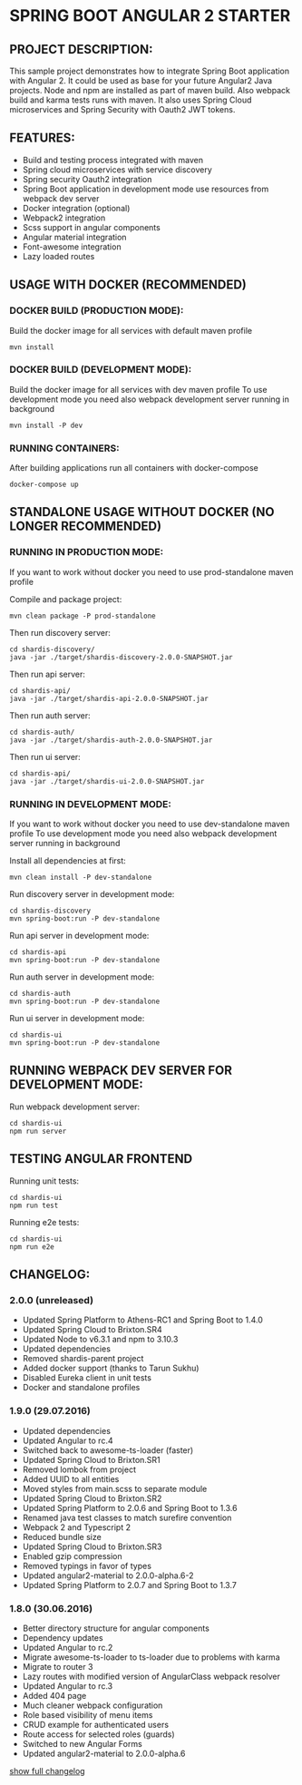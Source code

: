 # SPRING BOOT ANGULAR 2 STARTER

## PROJECT DESCRIPTION:

This sample project demonstrates how to integrate Spring Boot application with Angular 2.
It could be used as base for your future Angular2 Java projects.
Node and npm are installed as part of maven build. Also webpack build and karma tests runs with maven.
It also uses Spring Cloud microservices and Spring Security with Oauth2 JWT tokens.


## FEATURES:
* Build and testing process integrated with maven
* Spring cloud microservices with service discovery
* Spring security Oauth2 integration
* Spring Boot application in development mode use resources from webpack dev server
* Docker integration (optional)
* Webpack2 integration
* Scss support in angular components
* Angular material integration
* Font-awesome integration
* Lazy loaded routes

## USAGE WITH DOCKER (RECOMMENDED)

### DOCKER BUILD (PRODUCTION MODE):

Build the docker image for all services with default maven profile

```
mvn install
```

### DOCKER BUILD (DEVELOPMENT MODE):

Build the docker image for all services with dev maven profile
To use development mode you need also webpack development server running in background

```
mvn install -P dev
```

### RUNNING CONTAINERS:

After building applications run all containers with docker-compose

```
docker-compose up
```

## STANDALONE USAGE WITHOUT DOCKER (NO LONGER RECOMMENDED)

### RUNNING IN PRODUCTION MODE:

If you want to work without docker you need to use prod-standalone maven profile

Compile and package project:
```
mvn clean package -P prod-standalone
```

Then run discovery server:
```
cd shardis-discovery/
java -jar ./target/shardis-discovery-2.0.0-SNAPSHOT.jar
```

Then run api server:
```
cd shardis-api/
java -jar ./target/shardis-api-2.0.0-SNAPSHOT.jar
```

Then run auth server:
```
cd shardis-auth/
java -jar ./target/shardis-auth-2.0.0-SNAPSHOT.jar
```

Then run ui server:
```
cd shardis-api/
java -jar ./target/shardis-ui-2.0.0-SNAPSHOT.jar
```


### RUNNING IN DEVELOPMENT MODE:

If you want to work without docker you need to use dev-standalone maven profile
To use development mode you need also webpack development server running in background

Install all dependencies at first:
```
mvn clean install -P dev-standalone
```

Run discovery server in development mode:
```
cd shardis-discovery
mvn spring-boot:run -P dev-standalone
```

Run api server in development mode:
```
cd shardis-api
mvn spring-boot:run -P dev-standalone
```

Run auth server in development mode:
```
cd shardis-auth
mvn spring-boot:run -P dev-standalone
```

Run ui server in development mode:
```
cd shardis-ui
mvn spring-boot:run -P dev-standalone
```

## RUNNING WEBPACK DEV SERVER FOR DEVELOPMENT MODE:

Run webpack development server:
```
cd shardis-ui
npm run server
```

## TESTING ANGULAR FRONTEND

Running unit tests:
```
cd shardis-ui
npm run test
```

Running e2e tests:
```
cd shardis-ui
npm run e2e
```


## CHANGELOG:

### 2.0.0 (unreleased)
* Updated Spring Platform to Athens-RC1 and Spring Boot to 1.4.0
* Updated Spring Cloud to Brixton.SR4
* Updated Node to v6.3.1 and npm to 3.10.3
* Updated dependencies
* Removed shardis-parent project
* Added docker support (thanks to Tarun Sukhu)
* Disabled Eureka client in unit tests
* Docker and standalone profiles

### 1.9.0 (29.07.2016)
* Updated dependencies
* Updated Angular to rc.4
* Switched back to awesome-ts-loader (faster)
* Updated Spring Cloud to Brixton.SR1
* Removed lombok from project
* Added UUID to all entities
* Moved styles from main.scss to separate module
* Updated Spring Cloud to Brixton.SR2
* Updated Spring Platform to 2.0.6 and Spring Boot to 1.3.6
* Renamed java test classes to match surefire convention
* Webpack 2 and Typescript 2
* Reduced bundle size
* Updated Spring Cloud to Brixton.SR3
* Enabled gzip compression
* Removed typings in favor of types
* Updated angular2-material to 2.0.0-alpha.6-2
* Updated Spring Platform to 2.0.7 and Spring Boot to 1.3.7

### 1.8.0 (30.06.2016)
* Better directory structure for angular components
* Dependency updates
* Updated Angular to rc.2
* Migrate awesome-ts-loader to ts-loader due to problems with karma
* Migrate to router 3
* Lazy routes with modified version of AngularClass webpack resolver
* Updated Angular to rc.3
* Added 404 page
* Much cleaner webpack configuration
* Role based visibility of menu items
* CRUD example for authenticated users
* Route access for selected roles (guards)
* Switched to new Angular Forms
* Updated angular2-material to 2.0.0-alpha.6


[show full changelog](CHANGELOG.md)

